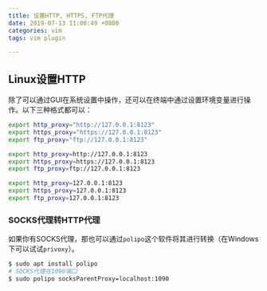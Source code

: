 ```yaml
---
title: 设置HTTP, HTTPS, FTP代理
date: 2019-07-13 11:00:49 +0800
categories: vim
tags: vim plugin

---
```



## Linux设置HTTP

除了可以通过GUI在系统设置中操作，还可以在终端中通过设置环境变量进行操作。以下三种格式都可以：

```bash
export http_proxy="http://127.0.0.1:8123"
export https_proxy="https://127.0.0.1:8123"
export ftp_proxy="ftp://127.0.0.1:8123"

export http_proxy=http://127.0.0.1:8123
export https_proxy=https://127.0.0.1:8123
export ftp_proxy=ftp://127.0.0.1:8123

export http_proxy=127.0.0.1:8123
export https_proxy=127.0.0.1:8123
export ftp_proxy=127.0.0.1:8123
```

### SOCKS代理转HTTP代理

如果你有SOCKS代理，那也可以通过`polipo`这个软件将其进行转换（在Windows下可以试试`privoxy`）。

```bash
$ sudo apt install polipo
# SOCKS代理在1090端口
$ sudo polipo socksParentProxy=localhost:1090
```
